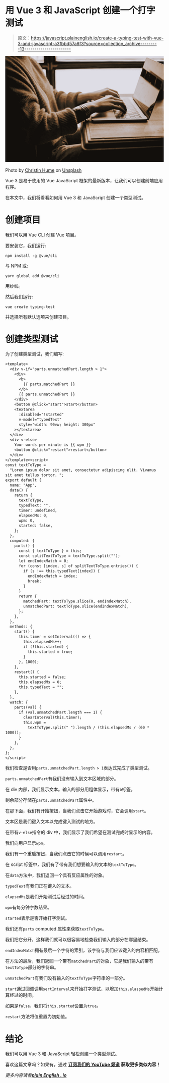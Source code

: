 # 用 Vue 3 和 JavaScript 创建一个打字测试

> 原文：<https://javascript.plainenglish.io/create-a-typing-test-with-vue-3-and-javascript-a3fbbd57a8f3?source=collection_archive---------13----------------------->

![](img/41152659b2eb53815a15e899463d2e1e.png)

Photo by [Christin Hume](https://unsplash.com/@christinhumephoto?utm_source=medium&utm_medium=referral) on [Unsplash](https://unsplash.com?utm_source=medium&utm_medium=referral)

Vue 3 是易于使用的 Vue JavaScript 框架的最新版本，让我们可以创建前端应用程序。

在本文中，我们将看看如何用 Vue 3 和 JavaScript 创建一个类型测试。

# 创建项目

我们可以用 Vue CLI 创建 Vue 项目。

要安装它，我们运行:

```
npm install -g @vue/cli
```

与 NPM 或:

```
yarn global add @vue/cli
```

用纱线。

然后我们运行:

```
vue create typing-test
```

并选择所有默认选项来创建项目。

# 创建类型测试

为了创建类型测试，我们编写:

```
<template>
  <div v-if="parts.unmatchedPart.length > 1">
    <div>
      <b>
        {{ parts.matchedPart }}
      </b>
      {{ parts.unmatchedPart }}
    </div>
    <button @click="start">start</button>
    <textarea
      :disabled="!started"
      v-model="typedText"
      style="width: 90vw; height: 300px"
    ></textarea>
  </div>
  <div v-else>
    Your words per minute is {{ wpm }}
    <button @click="restart">restart</button>
  </div>
</template><script>
const textToType =
  "Lorem ipsum dolor sit amet, consectetur adipiscing elit. Vivamus sit amet tellus tortor. ";
export default {
  name: "App",
  data() {
    return {
      textToType,
      typedText: "",
      timer: undefined,
      elapsedMs: 0,
      wpm: 0,
      started: false,
    };
  },
  computed: {
    parts() {
      const { textToType } = this;
      const splitTextToType = textToType.split("");
      let endIndexMatch = 0;
      for (const [index, s] of splitTextToType.entries()) {
        if (s !== this.typedText[index]) {
          endIndexMatch = index;
          break;
        }
      }
      return {
        matchedPart: textToType.slice(0, endIndexMatch),
        unmatchedPart: textToType.slice(endIndexMatch),
      };
    },
  },
  methods: {
    start() {
      this.timer = setInterval(() => {
        this.elapsedMs++;
        if (!this.started) {
          this.started = true;
        }
      }, 1000);
    },
    restart() {
      this.started = false;
      this.elapsedMs = 0;
      this.typedText = "";
    },
  },
  watch: {
    parts(val) {
      if (val.unmatchedPart.length === 1) {
        clearInterval(this.timer);
        this.wpm =
          textToType.split(" ").length / (this.elapsedMs / (60 * 1000));
      }
    },
  },
};
</script>
```

我们检查是否用`parts.unmatchedPart.length > 1`表达式完成了类型测试。

`parts.unmatchedPart`有我们没有输入到文本区域的部分。

在 div 内部，我们显示文本。输入的部分用粗体显示，带有`b`标签。

剩余部分存储在`parts.unmatchedPart`属性中。

在那下面，我们有开始按钮，当我们点击它开始游戏时，它会调用`start`。

文本区是我们键入文本以完成键入测试的地方。

在带有`v-else`指令的 div 中，我们显示了我们希望在测试完成时显示的内容。

我们向用户显示`wpm`。

我们有一个重启按钮，当我们点击它的时候可以调用`restart`。

在 script 标签中，我们有了带有我们想要输入的文本的`textToType`。

在`data`方法中，我们返回一个具有反应属性的对象。

`typedText`有我们正在键入的文本。

`elapsedMs`是我们开始测试后经过的时间。

`wpm`有每分钟字数结果。

`started`表示是否开始打字测试。

我们还有`parts` computed 属性来获取`textToType`。

我们把它分开，这样我们就可以很容易地检查我们输入的部分在哪里结束。

`endIndexMatch`拥有最后一个字符的索引，该字符与我们应该键入的内容相匹配。

在方法的最后，我们返回一个带有`matchedPart`的对象，它是我们输入的带有`textToType`部分的字符串。

`unmatchedPart`有我们没有输入的`textToType`字符串的一部分。

`start`通过回调调用`sertInterval`来开始打字测试，以增加`this.elaspedMs`开始计算经过的时间。

如果是`false`，我们将`this.started`设置为`true`。

`restart`方法将值重置为初始值。

# 结论

我们可以用 Vue 3 和 JavaScript 轻松创建一个类型测试。

喜欢这篇文章吗？如果有，通过 [**订阅我们的 YouTube 频道**](https://www.youtube.com/channel/UCtipWUghju290NWcn8jhyAw?sub_confirmation=true) **获取更多类似内容！**

*更多内容请看*[***plain English . io***](https://plainenglish.io/)